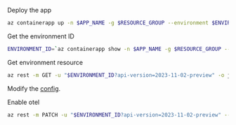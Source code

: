 Deploy the app

```bash
az containerapp up -n $APP_NAME -g $RESOURCE_GROUP --environment $ENVIRONMENT --source .
```

Get the environment ID

```bash
ENVIRONMENT_ID=`az containerapp show -n $APP_NAME -g $RESOURCE_GROUP --query 'properties.managedEnvironmentId' -o tsv`
```

Get environment resource

```bash
az rest -m GET -u "$ENVIRONMENT_ID?api-version=2023-11-02-preview" -o jsonc
```

Modify the [config](env-enable-otel.json).

Enable otel

```bash
az rest -m PATCH -u "$ENVIRONMENT_ID?api-version=2023-11-02-preview" --body @env-enable.json
```

